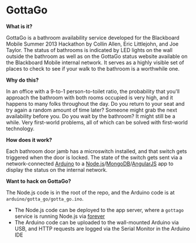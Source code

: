 GottaGo
=======
**What is it?**

GottaGo is a bathroom availability service developed for the Blackboard Mobile Summer 2013 Hackathon by Collin Allen, Eric Littlejohn, and Joe Taylor. The status of bathrooms is indicated by LED lights on the wall outside the bathroom as well as on the GottaGo status website available on the Blackboard Mobile internal network. It serves as a highly visible set of places to check to see if your walk to the bathroom is a worthwhile one.

**Why do this?**

In an office with a 9-to-1 person-to-toilet ratio, the probability that you'll approach the bathroom with both rooms occupied is very high, and it happens to many folks throughout the day. Do you return to your seat and try again a random amount of time later? Someone might grab the next availability before you. Do you wait by the bathroom? It might still be a while. Very first-world problems, all of which can be solved with first-world technology.

**How does it work?**

Each bathroom door jamb has a microswitch installed, and that switch gets triggered when the door is locked. The state of the switch gets sent via a network-connected [Arduino](http://arduino.cc) to a [Node.js](https://github.com/joyent/node)/[MongoDB](https://github.com/mongodb/mongo)/[AngularJS](https://github.com/angular/angular.js) app to display the status on the internal network.

**Want to hack on GottaGo?**

The Node.js code is in the root of the repo, and the Arduino code is at `arduino/gotta_go/gotta_go.ino`.

* The Node.js code can be deployed to the app server, where a `gottago` service is running Node.js via [forever](https://github.com/nodejitsu/forever)
* The Arduino code can be uploaded to the wall-mounted Arduino via USB, and HTTP requests are logged via the Serial Monitor in the Arduino IDE

